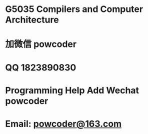 # G5035 Compilers and Computer Architecture
# 加微信 powcoder

# QQ 1823890830

# Programming Help Add Wechat powcoder

# Email: powcoder@163.com

